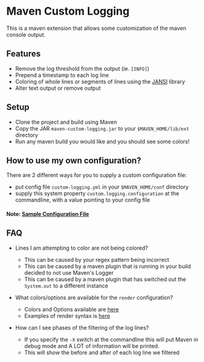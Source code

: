# Maven Custom Logging

This is a maven extension that allows some customization of the maven console output.

## Features
- Remove the log threshold from the output (ie. `[INFO]`)
- Prepend a timestamp to each log line
- Coloring of whole lines or segments of lines using the [JANSI](https://github.com/fusesource/jansi) library
- Alter text output or remove output

## Setup
- Clone the project and build using Maven
- Copy the JAR `maven-custom-logging.jar` to your `$MAVEN_HOME/lib/ext` directory
- Run any maven build you would like and you should see some colors!

## How to use my own configuration?
There are 2 different ways for you to supply a custom configuration file:
- put config file `custom-logging.yml` in your `$MAVEN_HOME/conf` directory
- supply this system property `custom.logging.configuration` at the commandline, with a value pointing to your config file

#### Note: [Sample Configuration File][1]

## FAQ
- Lines I am attempting to color are not being colored?
  - This can be caused by your regex pattern being incorrect
  - This can be caused by a maven plugin that is running in your build decided to not use Maven's Logger
  - This can be caused by a maven plugin that has switched out the `System.out` to a different instance

- What colors/options are available for the `render` configuration?
  - Colors and Options available are [here][2]
  - Examples of render syntax is [here][3]

- How can I see phases of the filtering of the log lines?
  - If you specify the `-X` switch at the commandline this will put Maven in debug mode and A LOT of information will be printed.
  - This will show the before and after of each log line we filtered

  [1]: https://github.com/born2snipe/maven-custom-logging/blob/master/src/main/resources/config/default.yml "sample"
  [2]: https://github.com/fusesource/jansi/blob/master/jansi/src/main/java/org/fusesource/jansi/AnsiRenderer.java#L127 "colors"
  [3]: https://github.com/fusesource/jansi/blob/master/jansi/src/test/java/org/fusesource/jansi/AnsiRendererTest.java "syntax"

